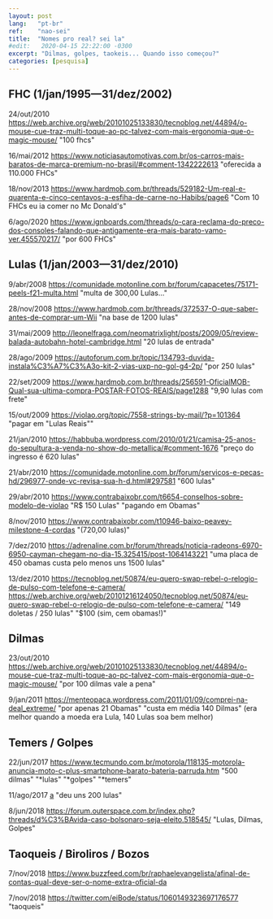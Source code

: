 ```yaml
---
layout: post
lang:   "pt-br"
ref:    "nao-sei"
title:  "Nomes pro real? sei la"
#edit:   2020-04-15 22:22:00 -0300
excerpt: "Dilmas, golpes, taokeis... Quando isso começou?"
categories: [pesquisa]
---
```


## FHC (1/jan/1995—31/dez/2002)

24/out/2010
https://web.archive.org/web/20101025133830/tecnoblog.net/44894/o-mouse-cue-traz-multi-toque-ao-pc-talvez-com-mais-ergonomia-que-o-magic-mouse/
"100 fhcs"

16/mai/2012
https://www.noticiasautomotivas.com.br/os-carros-mais-baratos-de-marca-premium-no-brasil/#comment-1342222613
"oferecida a 110.000 FHCs"

18/nov/2013
https://www.hardmob.com.br/threads/529182-Um-real-e-quarenta-e-cinco-centavos-a-esfiha-de-carne-no-Habibs/page6
"Com 10 FHCs eu ia comer no Mc Donald's"

6/ago/2020
https://www.ignboards.com/threads/o-cara-reclama-do-preco-dos-consoles-falando-que-antigamente-era-mais-barato-vamo-ver.455570217/
"por 600 FHCs"

## Lulas (1/jan/2003—31/dez/2010)

9/abr/2008
https://comunidade.motonline.com.br/forum/capacetes/75171-peels-f21-multa.html
"multa de 300,00 Lulas..."

28/nov/2008
https://www.hardmob.com.br/threads/372537-O-que-saber-antes-de-comprar-um-Wii
"na base de 1200 lulas"

31/mai/2009
http://leonelfraga.com/neomatrixlight/posts/2009/05/review-balada-autobahn-hotel-cambridge.html
"20 lulas de entrada"

28/ago/2009
https://autoforum.com.br/topic/134793-duvida-instala%C3%A7%C3%A3o-kit-2-vias-uxp-no-gol-g4-2p/
"por 250 lulas"

22/set/2009
https://www.hardmob.com.br/threads/256591-OficialMOB-Qual-sua-ultima-compra-POSTAR-FOTOS-REAIS/page1288
"9,90 lulas com frete"

15/out/2009
https://violao.org/topic/7558-strings-by-mail/?p=101364
"pagar em "Lulas Reais""

21/jan/2010
https://habbuba.wordpress.com/2010/01/21/camisa-25-anos-do-sepultura-a-venda-no-show-do-metallica/#comment-1676
"preço do ingresso é 620 lulas"

21/abr/2010
https://comunidade.motonline.com.br/forum/servicos-e-pecas-hd/296977-onde-vc-revisa-sua-h-d.html#297581
"600 lulas"

29/abr/2010
https://www.contrabaixobr.com/t6654-conselhos-sobre-modelo-de-violao
"R$ 150 Lulas" "pagando em Obamas"

8/nov/2010
https://www.contrabaixobr.com/t10946-baixo-peavey-milestone-4-cordas
"(720,00 lulas)"

7/dez/2010
https://adrenaline.com.br/forum/threads/noticia-radeons-6970-6950-cayman-chegam-no-dia-15.325415/post-1064143221
"uma placa de 450 obamas custa pelo menos uns 1500 lulas"

13/dez/2010
https://tecnoblog.net/50874/eu-quero-swap-rebel-o-relogio-de-pulso-com-telefone-e-camera/
https://web.archive.org/web/20101216124050/tecnoblog.net/50874/eu-quero-swap-rebel-o-relogio-de-pulso-com-telefone-e-camera/
"149 doletas / 250 lulas" "$100 (sim, cem obamas!)"

## Dilmas

23/out/2010
https://web.archive.org/web/20101025133830/tecnoblog.net/44894/o-mouse-cue-traz-multi-toque-ao-pc-talvez-com-mais-ergonomia-que-o-magic-mouse/
"por 100 dilmas vale a pena"

9/jan/2011
https://menteopaca.wordpress.com/2011/01/09/comprei-na-deal_extreme/
"por apenas 21 Obamas" "custa em média 140 Dilmas" (era melhor quando a moeda era Lula, 140 Lulas soa bem melhor)

## Temers / Golpes

22/jun/2017
https://www.tecmundo.com.br/motorola/118135-motorola-anuncia-moto-c-plus-smartphone-barato-bateria-parruda.htm
"500 dilmas" "\*lulas" "\*golpes" "\*temers"

11/ago/2017
[a](https://www.reddit.com/r/brasil/comments/6t15wn/vcs_conhecem_alguém_que_já_ganhou_algum_dinheiro/dlhg410)
"deu uns 200 lulas"

8/jun/2018
https://forum.outerspace.com.br/index.php?threads/d%C3%BAvida-caso-bolsonaro-seja-eleito.518545/
"Lulas, Dilmas, Golpes"

## Taoqueis / Biroliros / Bozos

7/nov/2018
https://www.buzzfeed.com/br/raphaelevangelista/afinal-de-contas-qual-deve-ser-o-nome-extra-oficial-da

7/nov/2018
https://twitter.com/eiBode/status/1060149323697176577
"taoqueis"